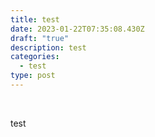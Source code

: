 ```yaml
---
title: test
date: 2023-01-22T07:35:08.430Z
draft: "true"
description: test
categories:
  - test
type: post
---
```

&nbsp;&nbsp;&nbsp;&nbsp;

test